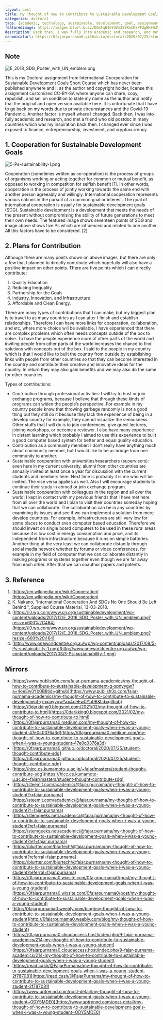 ```yaml
---
layout: post
title: My Thought of How to Contribute to Sustainable Development Goals When I was a Young Student
categories: doctoral
tags: [academic, technology, sustainable, development, goal, assignment]
featuredimage: https://images.blurt.buzz/DQmTqQ16YUZm2SYKnCKzPF3gHNSW3V4qNJLzaYwSQPaeHkc/wire-strength-calculation-treasure-lifting-illustration-horizontal.PNG
description: Back then, I was fully into academic and research, and met a friend who did postdoc in many countries which was my inspiration, I changed.
canonicalurl: https://0fajarpurnama0.github.io/doctoral/2020/07/25/student-thought-contribute-sdg
---
```

## Note

![E_2018_SDG_Poster_with_UN_emblem.png](https://cdn.steemitimages.com/DQmWzT4BfNe3dSc46GRtvpHSkFiCu2AZgvfhPfUqKKm56VC/E_2018_SDG_Poster_with_UN_emblem.png)

This is my Doctoral assignment from International Coorperation for Sustainable Development Goals Short Course which has never been published anywhere and I, as the author and copyright holder, license this assignment customized CC-BY-SA where anyone can share, copy, republish, and sell on condition to state my name as the author and notify that the original and open version available here. It is unfortunate that I have to go back on my words due to private circumstances and the Covid-19 Pandemic. Another factor is myself where I changed. Back then, I was into fully academic and research, and met a friend who did postdoc in many countries which was my inspiration back then. I changed ever since I was exposed to finance, entrepreneurship, investment, and cryptocurrency.

## 1\. Cooperation for Sustainable Development Goals

![5-Ps-sustainability-1.png](https://cdn.steemitimages.com/DQmZ32euLH1BQFy3UBg7Z4eBzhasxYVmtGMJd7SaZ9WXknd/5-Ps-sustainability-1.png)

Cooperation (sometimes written as co-operation) is the process of groups of organisms working or acting together for common or mutual benefit, as opposed to working in competition for selfish benefit [1]. In other words, cooperation is the process of jointly working towards the same end with another person agreeably and willingly. International cooperation represents various nations in the pursuit of a common goal or interest. The goal of international cooperation is usually for sustainable development goals (SDG). Sustainable development is a development that meets the needs of the present without compromising the ability of future generations to meet their own needs. The featured image shows seventeen points of SDG and image above shows five Ps which are influenced and related to one another. All this factors have to be considered. [2]

## 2\. Plans for Contribution

Although there are many points shown on above images, but there are only a few that I planned to directly contribute which hopefully will also have a positive impact on other points. There are five points which I can directly contribute:

1.  Quality Education
2.  Reducing Inequality
3.  Partnership for the Goals
4.  Industry, Innovation, and Infrastructure
5.  Affordable and Clean Energy.

There are many types of contributions that I can make, but my biggest plan is to travel to as many countries as I can after I finish and establish relationships. Therefore I can have more links for cooperation, collaboration, and etc, where more choice will be available. I have experienced that there are complex problems which often needs concepts outside of the box to solve. To have the people experience more of other parts of the world and inviting people from other parts of the world increases the chance to find solutions with concepts out of the box. I said to the people in my country which is that I would like to built the country from outside by establishing links with people from other countries so that they can become interested in the country and contribute their creative and innovative ideas for the country. In return they may also gain benefits and we may also do the same for other countries.

Types of contributions:

*   Contribution through professional activities: I will try to host or join exchange programs, because I believe that through these kinds of programs can widen the people’s perspective. For example in my country people know that throwing garbage randomly is not a good thing but they still do it because they lack the experience of being in a develop country for example, they cannot visualize the seriousness. Other stuffs that I will do is to join conferences, give guest lectures, joining workshops, or become a reviewer. I also have many experience in distant learning which probably I aimed to use this experience to built a good computer based system for better and equal quality education.
*   Contribution as a community member: I don’t really have anything much about community member, but I would like to be as bridge from one community to another.
*   Sustainable cooperation with universities/researchers (supervisors): even here in my current university, alumni from other countries are annually invited at least once a year for discussion with the current students and members here. Next time is probably it is me who will be invited. The vise versa applies as well. Also I will encourage students to continue their study in abroad or join exchange program.
*   Sustainable cooperation with colleagues in the region and all over the world: I kept in contact with my previous friends that I have met here from all over the world and I plan to visit their countries someday hoping that we can collaborate. The collaboration can be in any countries by examining its issues and see if we can implement a solution from more develop countries. For example, infrastructures are still very low for some places to conduct even computer based education. Therefore we should invest on single board computers to be used in these rural areas because it is low cost in energy consumption and price, and its independent from infrastructure because it runs on simple batteries. Another thing at the very least we can collaborate distantly through social media network whether by forums or video conferences, for example in my field of computer that we can collaborate distantly in making programs or systems together even though we are far away from each other. After that we can coauthor papers and patents.

## 3\. Reference

1.  [https://en.wikipedia.org/wiki/Cooperation](https://en.wikipedia.org/wiki/Cooperation)
2.  K. Nakano, “International Cooperation And SDGs No One Should Be Left Behind.”, Supplied Course Material, 13-03-2018.
3.  [https://i0.wp.com/www.un.org/sustainabledevelopment/wp-content/uploads/2017/12/E_2018_SDG_Poster_with_UN_emblem.png?resize=600%2C464](https://i0.wp.com/www.un.org/sustainabledevelopment/wp-content/uploads/2017/12/E_2018_SDG_Poster_with_UN_emblem.png?resize=600%2C464)
4.  [http://www.oneworldcentre.org.au/wp/wp-content/uploads/2017/08/5-Ps-sustainability-1.png](http://www.oneworldcentre.org.au/wp/wp-content/uploads/2017/08/5-Ps-sustainability-1.png)

## Mirrors

*   [https://www.publish0x.com/fajar-purnama-academics/my-thought-of-how-to-contribute-to-sustainable-development-g-xpnyygw?a=4oeEw0Yb0B&tid=github](https://www.publish0x.com/fajar-purnama-academics/my-thought-of-how-to-contribute-to-sustainable-development-g-xpnyygw?a=4oeEw0Yb0B&tid=github)
*   [https://0darkking0.blogspot.com/2021/02/my-thought-of-how-to-contribute-to.html](https://0darkking0.blogspot.com/2021/02/my-thought-of-how-to-contribute-to.html)
*   [https://0fajarpurnama0.medium.com/my-thought-of-how-to-contribute-to-sustainable-development-goals-when-i-was-a-young-student-47e0c0376a3d](https://0fajarpurnama0.medium.com/my-thought-of-how-to-contribute-to-sustainable-development-goals-when-i-was-a-young-student-47e0c0376a3d)
*   [https://0fajarpurnama0.github.io/doctoral/2020/07/25/student-thought-contribute-sdg](https://0fajarpurnama0.github.io/doctoral/2020/07/25/student-thought-contribute-sdg)
*   [https://hicc.cs.kumamoto-u.ac.jp/~fajar/masters/student-thought-contribute-sdg](https://hicc.cs.kumamoto-u.ac.jp/~fajar/masters/student-thought-contribute-sdg)
*   [https://steemit.com/academic/@fajar.purnama/my-thought-of-how-to-contribute-to-sustainable-development-goals-when-i-was-a-young-student?r=fajar.purnama](https://steemit.com/academic/@fajar.purnama/my-thought-of-how-to-contribute-to-sustainable-development-goals-when-i-was-a-young-student?r=fajar.purnama)
*   [https://stemgeeks.net/academic/@fajar.purnama/my-thought-of-how-to-contribute-to-sustainable-development-goals-when-i-was-a-young-student?ref=fajar.purnama](https://stemgeeks.net/academic/@fajar.purnama/my-thought-of-how-to-contribute-to-sustainable-development-goals-when-i-was-a-young-student?ref=fajar.purnama)
*   [https://blurtter.com/blurtech/@fajar.purnama/my-thought-of-how-to-contribute-to-sustainable-development-goals-when-i-was-a-young-student?referral=fajar.purnama](https://blurtter.com/blurtech/@fajar.purnama/my-thought-of-how-to-contribute-to-sustainable-development-goals-when-i-was-a-young-student?referral=fajar.purnama)
*   [https://0fajarpurnama0.wixsite.com/0fajarpurnama0/post/my-thought-of-how-to-contribute-to-sustainable-development-goals-when-i-was-a-young-student](https://0fajarpurnama0.wixsite.com/0fajarpurnama0/post/my-thought-of-how-to-contribute-to-sustainable-development-goals-when-i-was-a-young-student)
*   [http://0fajarpurnama0.weebly.com/blog/my-thought-of-how-to-contribute-to-sustainable-development-goals-when-i-was-a-young-student](http://0fajarpurnama0.weebly.com/blog/my-thought-of-how-to-contribute-to-sustainable-development-goals-when-i-was-a-young-student)
*   [https://0fajarpurnama0.cloudaccess.host/index.php/9-fajar-purnama-academics/214-my-thought-of-how-to-contribute-to-sustainable-development-goals-when-i-was-a-young-student](https://0fajarpurnama0.cloudaccess.host/index.php/9-fajar-purnama-academics/214-my-thought-of-how-to-contribute-to-sustainable-development-goals-when-i-was-a-young-student)
*   [https://read.cash/@FajarPurnama/my-thought-of-how-to-contribute-to-sustainable-development-goals-when-i-was-a-young-student-2f787081](https://read.cash/@FajarPurnama/my-thought-of-how-to-contribute-to-sustainable-development-goals-when-i-was-a-young-student-2f787081)
*   [https://www.uptrennd.com/post-detail/my-thought-of-how-to-contribute-to-sustainable-development-goals-when-i-was-a-young-student~ODY5MDE0](https://www.uptrennd.com/post-detail/my-thought-of-how-to-contribute-to-sustainable-development-goals-when-i-was-a-young-student~ODY5MDE0)